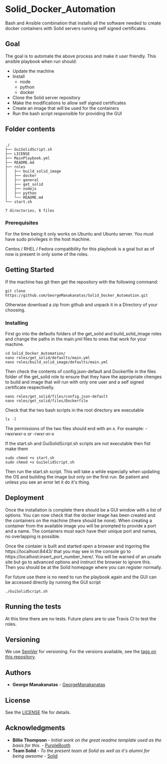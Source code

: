 # Solid_Docker_Automation

Bash and Ansible combination that installs all the software needed to create docker containers with Solid servers running self signed certificates.

## Goal

The goal is to automate the above process and make it user friendly. This ansible playbook when run should: 
* Update the machine 
* Install 
  * node 
  * python
  * docker
* Clone the Solid server repository
* Make the modifications to allow self signed certificates
* Create an image that will be used for the containers
* Run the bash script responsible for providing the GUI

## Folder contents

```

./
├── GuiSolidScript.sh
├── LICENSE
├── MainPlaybook.yml
├── README.md
├── roles
│   ├── build_solid_image
│   ├── docker
│   ├── general
│   ├── get_solid
│   ├── nodejs
│   ├── python
│   └── README.md
└── start.sh

7 directories, 6 files

```

### Prerequisites

For the time being it only works on Ubuntu and Ubuntu server.
You must have sudo privileges in the host machine. 

Centos / RHEL / Fedora compatibility for this playbook is a goal but as of now is present in only some of the roles.

## Getting Started

If the machine has git then get the repository with the following command:
```
git clone https://github.com/GeorgeManakanatas/Solid_Docker_Automation.git
```
Otherwise download a zip from github and unpack it in a Directory of your choosing. 

### Installing

First go into the defaults folders of the get_solid and build_solid_image roles and change the paths in the main.yml files to ones that work for your machine.

```
cd Solid_Docker_Automation/
nano roles/get_solid/defaults/main.yml
nano roles/build_solid_image/defaults/main.yml
```

Then check the contents of config.json-default and Dockerfile in the files folder of the get_solid role to ensure that they have the appropriate chenges to build and image that will run with only one user and a self signed certificate respectivelly.
```
nano roles/get_solid/files/config.json-default
nano roles/get_solid/files/Dockerfile
```

Check that the two bash scripts in the root directory are executable
```
ls -l
```
The permissions of the two files should end with an x. For example: -rwxrwxr-x  or -rwxr-xr-x

If the start.sh and GuiSolidScript.sh scripts are not executable then fist make them
```
sudo chmod +x start.sh
sudo chmod +x GuiSolidScript.sh
```

Then run the start.sh script. This will take a while especially when updating the OS and building the image but only on the first run. Be patient and unless you see an error let it do it's thing.

## Deployment

Once the installation is complete there should be a GUI window with a list of options. You can now check that the docker image has been created and the containers on the machine (there should be none). When creating a container from the available image you will be prompted to provide a port and a name. The containers must each have their unique port and names, no overlapping is possible.

Once the contaier is built and started open a browser and ingoring the https://localhost:8443/ that you may see in the console go to https://localhost:insert_port_number_here/. You will be warned of an unsafe site but go to advanced options and instruct the browser to ignore this. Then you should be at the Solid homepage where you can register normally.

For future use there is no need to run the playbook again and the GUI can be accessed directly by running the GUI script
```
./GuiSolidScript.sh
``` 

## Running the tests

At this time there are no tests. Future plans are to use Travis CI to test the roles.

## Versioning

We use [SemVer](http://semver.org/) for versioning. For the versions available, see the [tags on this repository](https://github.com/your/project/tags).

## Authors

* **George Manakanatas** - [GeorgeManakanatas](https://github.com/GeorgeManakanatas)

## License

See the [LICENSE](LICENSE) file for details.

## Acknowledgments

* **Billie Thompson** - *Initial work on the great readme template used as the basis for this.* - [PurpleBooth](https://github.com/PurpleBooth)
* **Team Solid** - *To the present team at Solid as well as it's alumni for being awsome* - [Solid](https://solid.mit.edu/)

